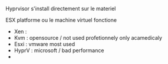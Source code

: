 Hyprvisor s'install directement sur le materiel

ESX platforme ou le machine virtuel fonctione

- Xen : 
- Kvm : opensource / not used profetionnely only acamedicaly
- Esxi : vmware most used
- HyprV : microsoft / bad performance
- 
